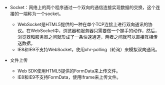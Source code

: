 - Socket：网络上的两个程序通过一个双向的通信连接实现数据的交换，这个连接的一端称为一个socket。
    - WebSocket是HTML5提供的一种在单个TCP连接上进行双向通讯的协议。在WebSocket中，浏览器和服务器只需要做一个握手的动作，然后，浏览器和服务器之间就形成了一条快速通道，两者之间就可以直接互相传送数据。
    - IE8和IE9不支持WebSocket，使用xhr-polling（轮询）来模拟双向通讯。

- 文件上传
    - Web SDK使用HTML5提供的FormData来上传文件。
    - IE8和IE9不支持FormData，使用Iframe来上传文件。
